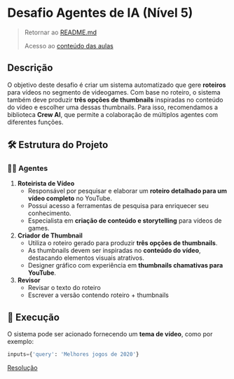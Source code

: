 # Desafio Agentes de IA (Nível 5)

> Retornar ao [README.md](../../../../README.md)
>
> Acesso ao [conteúdo das aulas](../n5.md)

## Descrição

O objetivo deste desafio é criar um sistema automatizado que gere **roteiros** para vídeos no segmento de videogames. Com base no roteiro, o sistema também deve produzir **três opções de thumbnails** inspiradas no conteúdo do vídeo e escolher uma dessas thumbnails. Para isso, recomendamos a biblioteca **Crew AI**, que permite a colaboração de múltiplos agentes com diferentes funções.

## 🛠 Estrutura do Projeto

### 👨‍💻 Agentes

1. **Roteirista de Vídeo**
    - Responsável por pesquisar e elaborar um **roteiro detalhado para um vídeo completo** no YouTube.
    - Possui acesso a ferramentas de pesquisa para enriquecer seu conhecimento.
    - Especialista em **criação de conteúdo e storytelling** para vídeos de games.
2. **Criador de Thumbnail**
    - Utiliza o roteiro gerado para produzir **três opções de thumbnails**.
    - As thumbnails devem ser inspiradas no **conteúdo do vídeo**, destacando elementos visuais atrativos.
    - Designer gráfico com experiência em **thumbnails chamativas para YouTube**.
3. **Revisor**
    - Revisar o texto do roteiro
    - Escrever a versão contendo roteiro + thumbnails

## 🚀 Execução

O sistema pode ser acionado fornecendo um **tema de vídeo**, como por exemplo:

```python
inputs={'query': 'Melhores jogos de 2020'}

```

[Resolução](../../../../n5/task/desafio-roteiro-games.ipynb)
